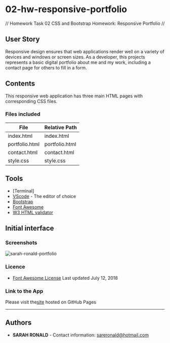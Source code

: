 # 02-hw-responsive-portfolio
// Homework Task 02 CSS and Bootstrap Homework: Responsive Portfolio //

## User Story
Responsive design ensures that web applications render well on a variety of devices and windows or screen sizes. As a developer, this projects represents a basic digital portfolio about me and my work, including a contact page for others to fill in a form.

## Contents
This responsive web application has three main HTML pages with corresponding CSS files. 

### Files included
| File | Relative Path |
| ------ | ------ |
| index.html | index.html |
| portfolio.html | portfolio.html |
| contact.html | contact.html |
| style.css | style.css |

## Tools
* [Terminal]
* [VScode](https://code.visualstudio.com/) - The editor of choice
* [Bootstrap](https://getbootstrap.com/docs/4.5/components/alerts/)
* [Font Awesome](https://getbootstrap.com/docs/4.5/components/alerts/)
* [W3 HTML validator](https://validator.w3.org/)

## Initial interface
### Screenshots
![sarah-ronald-portfolio](https://user-images.githubusercontent.com/67722377/95697444-7bfb0280-0c8a-11eb-9652-496a5b7b7247.gif)

### Licence
* [Font Awesome License](https://getbootstrap.com/docs/4.5/components/alerts/) Last updated July 12, 2018

### Link to the App
Please visit the<a href="https://sareronald.github.io/02-hw-responsive-portfolio/">site</a> hosted on GitHub Pages<hr>

## Authors
* **SARAH RONALD** - 
Contact information:
sareronald@hotmail.com
